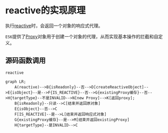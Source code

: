 # reactive的实现原理

执行[reactive](https://cn.vuejs.org/api/reactivity-core.html#reactive)时，会返回一个对象的响应式代理。

`ES6`提供了[Proxy](https://developer.mozilla.org/zh-CN/docs/Web/JavaScript/Reference/Global_Objects/Proxy)对象用于创建一个对象的代理，从而实现基本操作的拦截和自定义。

## 源码函数调用

`reactive`

```mermaid
graph LR;
    A(reactive)-->B{isReadonly}--否-->D[createReactiveObject]-->E{isObject}--是-->F{IS_REACTIVE}--否-->G{existingProxy缓存}--否-->H{targetType}--不是INVALID-->N[new Proxy]-->K[返回proxy];
    B{isReadonly}--只读-->C[结束并返回原对象]
    E{isObject}--否-->C
    F[IS_REACTIVE]--是-->L[结束并返回响应式对象]
    G{existingProxy缓存}--是-->M[结束并返回existingProxy]
    H{targetType}--是INVALID-->C
```
